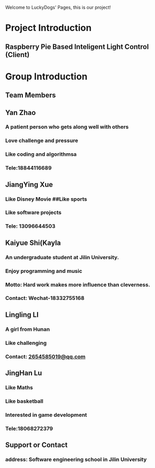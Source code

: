 Welcome to LuckyDogs' Pages, this is our project!

# Project Introduction
## Raspberry Pie Based Inteligent Light Control (Client)

# Group Introduction
## Team Members

## Yan Zhao
### A patient person who gets along well with others 
### Love challenge and pressure
### Like coding and algorithmsa
### Tele:18844116689


## JiangYing Xue
### Like Disney Movie ##Like sports
### Like software projects
### Tele: 13096644503


## Kaiyue Shi(Kayla
### An undergraduate student at Jilin University. 
### Enjoy programming and music 
### Motto: Hard work makes more influence than cleverness.
### Contact: Wechat-18332755168

## Lingling LI
### A girl from Hunan 
### Like challenging
### Contact: 2654585019@qq.com


## JingHan Lu
### Like Maths 
### Like basketball 
### Interested in game development
### Tele:18068272379

## Support or Contact

### address: Software engineering school in Jilin University
